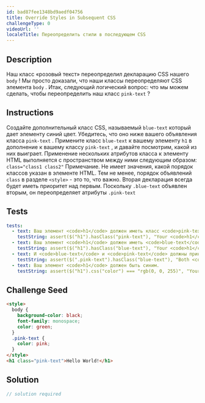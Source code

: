 ```yaml
---
id: bad87fee1348bd9aedf04756
title: Override Styles in Subsequent CSS
challengeType: 0
videoUrl: ''
localeTitle: Переопределить стили в последующем CSS
---
```


## Description
<section id="description"> Наш класс «розовый текст» переопределил декларацию CSS нашего <code>body</code> ! Мы просто доказали, что наши классы переопределяют CSS элемента <code>body</code> . Итак, следующий логический вопрос: что мы можем сделать, чтобы переопределить наш класс <code>pink-text</code> ? </section>

## Instructions
<section id="instructions"> Создайте дополнительный класс CSS, называемый <code>blue-text</code> который дает элементу синий цвет. Убедитесь, что оно ниже вашего объявления класса <code>pink-text</code> . Примените класс <code>blue-text</code> к вашему элементу <code>h1</code> в дополнение к вашему классу <code>pink-text</code> , и давайте посмотрим, какой из них выиграет. Применение нескольких атрибутов класса к элементу HTML выполняется с пространством между ними следующим образом: <code>class=&quot;class1 class2&quot;</code> Примечание. Не имеет значения, какой порядок классов указан в элементе HTML. Тем не менее, порядок объявлений <code>class</code> в разделе <code>&lt;style&gt;</code> - это то, что важно. Вторая декларация всегда будет иметь приоритет над первым. Поскольку <code>.blue-text</code> объявлен вторым, он переопределяет атрибуты <code>.pink-text</code> </section>

## Tests
<section id='tests'>

```yml
tests:
  - text: Ваш элемент <code>h1</code> должен иметь класс <code>pink-text</code>.
    testString: assert($("h1").hasClass("pink-text"), "Your <code>h1</code> element should have the class <code>pink-text</code>.");
  - text: Ваш элемент <code>h1</code> должен иметь <code>blue-text</code>.
    testString: assert($("h1").hasClass("blue-text"), "Your <code>h1</code> element should have the class <code>blue-text</code>.");
  - text: И <code>blue-text</code> и <code>pink-text</code> должны принадлежать одному и тому же элементу <code>h1</code>.
    testString: assert($(".pink-text").hasClass("blue-text"), "Both <code>blue-text</code> and <code>pink-text</code> should belong to the same <code>h1</code> element.");
  - text: Ваш элемент <code>h1</code> должен быть синим.
    testString: assert($("h1").css("color") === "rgb(0, 0, 255)", "Your <code>h1</code> element should be blue.");

```

</section>

## Challenge Seed
<section id='challengeSeed'>

<div id='html-seed'>

```html
<style>
  body {
    background-color: black;
    font-family: monospace;
    color: green;
  }
  .pink-text {
    color: pink;
  }
</style>
<h1 class="pink-text">Hello World!</h1>

```

</div>



</section>

## Solution
<section id='solution'>

```js
// solution required
```
</section>
